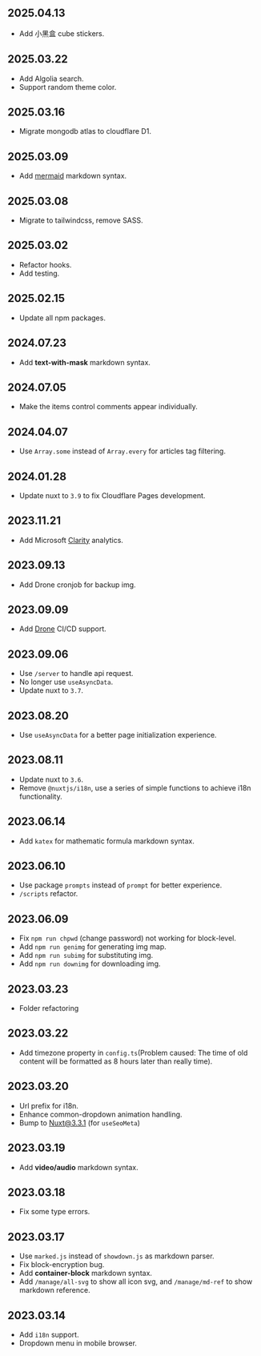 ## 2025.04.13
* Add 小黑盒 cube stickers.

## 2025.03.22
* Add Algolia search.
* Support random theme color.

## 2025.03.16
* Migrate mongodb atlas to cloudflare D1.

## 2025.03.09
* Add [mermaid](https://mermaid.js.org/) markdown syntax.

## 2025.03.08
* Migrate to tailwindcss, remove SASS.

## 2025.03.02
* Refactor hooks.
* Add testing.

## 2025.02.15
* Update all npm packages.

## 2024.07.23
* Add **text-with-mask** markdown syntax.

## 2024.07.05
* Make the items control comments appear individually.

## 2024.04.07
* Use `Array.some` instead of `Array.every` for articles tag filtering.

## 2024.01.28
* Update nuxt to `3.9` to fix Cloudflare Pages development.

## 2023.11.21
* Add Microsoft [Clarity](https://clarity.microsoft.com/) analytics.

## 2023.09.13
* Add Drone cronjob for backup img.

## 2023.09.09
* Add [Drone](https://drone.io) CI/CD support.

## 2023.09.06
* Use `/server` to handle api request.
* No longer use `useAsyncData`.
* Update nuxt to `3.7`.

## 2023.08.20
* Use `useAsyncData` for a better page initialization experience.

## 2023.08.11
* Update nuxt to `3.6`.
* Remove `@nuxtjs/i18n`, use a series of simple functions to achieve i18n functionality.

## 2023.06.14
* Add `katex` for mathematic formula markdown syntax.

## 2023.06.10
* Use package `prompts` instead of `prompt` for better experience.
* `/scripts` refactor.

## 2023.06.09
* Fix `npm run chpwd` (change password) not working for block-level.
* Add `npm run genimg` for generating img map.
* Add `npm run subimg` for substituting img.
* Add `npm run downimg` for downloading img.

## 2023.03.23
* Folder refactoring

## 2023.03.22
* Add timezone property in `config.ts`(Problem caused: The time of old content will be formatted as 8 hours later than really time).

## 2023.03.20
* Url prefix for i18n.
* Enhance common-dropdown animation handling.
* Bump to Nuxt@3.3.1 (for `useSeoMeta`)

## 2023.03.19
* Add **video/audio** markdown syntax.

## 2023.03.18
* Fix some type errors.

## 2023.03.17
* Use `marked.js` instead of `showdown.js` as markdown parser.
* Fix block-encryption bug.
* Add **container-block** markdown syntax.
* Add `/manage/all-svg` to show all icon svg, and `/manage/md-ref` to show markdown reference.

## 2023.03.14
* Add `i18n` support.
* Dropdown menu in mobile browser.